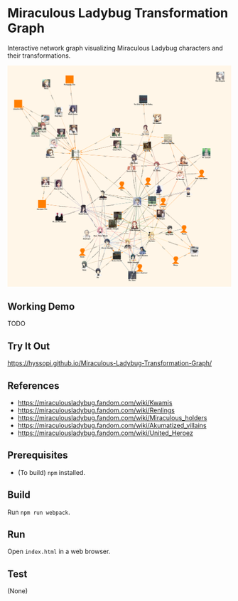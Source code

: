 # Miraculous Ladybug Transformation Graph
Interactive network graph visualizing Miraculous Ladybug characters and their transformations.

![splash](images/splash.png)

## Working Demo
TODO

## Try It Out
https://hyssopi.github.io/Miraculous-Ladybug-Transformation-Graph/

## References
- https://miraculousladybug.fandom.com/wiki/Kwamis
- https://miraculousladybug.fandom.com/wiki/Renlings
- https://miraculousladybug.fandom.com/wiki/Miraculous_holders
- https://miraculousladybug.fandom.com/wiki/Akumatized_villains
- https://miraculousladybug.fandom.com/wiki/United_Heroez

## Prerequisites
- (To build) `npm` installed.

## Build
Run `npm run webpack`.

## Run
Open `index.html` in a web browser.

## Test
(None)
